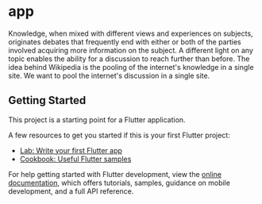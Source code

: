 # app

Knowledge, when mixed with different views and experiences on subjects, originates debates that frequently end with either or both of the parties involved acquiring more information on the subject. A different light on any topic enables the ability for a discussion to reach further than before. The idea behind Wikipedia is the pooling of the internet's knowledge in a single site. We want to pool the internet's discussion in a single site.

## Getting Started

This project is a starting point for a Flutter application.

A few resources to get you started if this is your first Flutter project:

- [Lab: Write your first Flutter app](https://docs.flutter.dev/get-started/codelab)
- [Cookbook: Useful Flutter samples](https://docs.flutter.dev/cookbook)

For help getting started with Flutter development, view the
[online documentation](https://docs.flutter.dev/), which offers tutorials,
samples, guidance on mobile development, and a full API reference.

